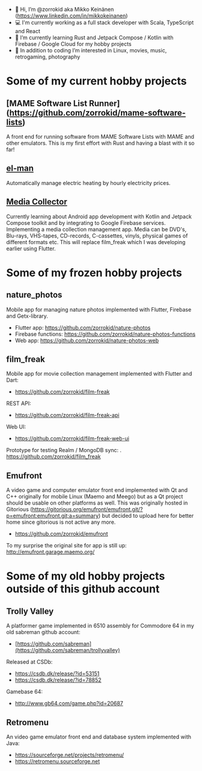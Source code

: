 - 👋 Hi, I’m @zorrokid aka Mikko Keinänen (https://www.linkedin.com/in/mikkokeinanen)
- 💻 I'm currently working as a full stack developer with Scala, TypeScript and React
- 🌱 I’m currently learning Rust and Jetpack Compose / Kotlin with Firebase / Google Cloud for my hobby projects
- 👀 In addition to coding I’m interested in Linux, movies, music, retrogaming, photography

# Some of my current hobby projects

## [MAME Software List Runner] (https://github.com/zorrokid/mame-software-lists)

A front end for running software from MAME Software Lists with MAME and other emulators. This is my first effort with Rust and having a blast with it so far!

## [el-man](https://github.com/zorrokid/el-man)

Automatically manage electric heating by hourly electricity prices.

## [Media Collector](https://github.com/zorrokid/MediaCollector)

Currently learning about Android app development with Kotlin and Jetpack Compose toolkit and by integrating to Google Firebase services. Implementing a media collection management app. Media can be DVD's, Blu-rays, VHS-tapes, CD-records, C-cassettes, vinyls, physical games of different formats etc. This will replace film_freak which I was developing earlier using Flutter.

# Some of my frozen hobby projects

## nature_photos

Mobile app for managing nature photos implemented with Flutter, Firebase and Getx-library.
- Flutter app: https://github.com/zorrokid/nature-photos
- Firebase functions: https://github.com/zorrokid/nature-photos-functions
- Web app: https://github.com/zorrokid/nature-photos-web

## film_freak

Mobile app for movie collection management implemented with Flutter and Dart: 
- https://github.com/zorrokid/film-freak

REST API: 
- https://github.com/zorrokid/film-freak-api

Web UI: 
- https://github.com/zorrokid/film-freak-web-ui

Prototype for testing Realm / MongoDB sync: 
. https://github.com/zorrokid/film_freak

## Emufront

A video game and computer emulator front end implemented with Qt and C++ originally for mobile Linux (Maemo and Meego) but as a Qt project should be usable on other platforms as well. This was originally hosted in Gitorious (https://gitorious.org/emufront/emufront.git/?p=emufront:emufront.git;a=summary) but decided to upload here for better home since gitorious is not active any more.

- https://github.com/zorrokid/emufront

To my surprise the original site for app is still up: http://emufront.garage.maemo.org/

# Some of my old hobby projects outside of this github account

## Trolly Valley 

A platformer game implemented in 6510 assembly for Commodore 64 in my old sabreman github account:
- [https://github.com/sabreman](https://github.com/sabreman/trollyvalley)

Released at CSDb:
- https://csdb.dk/release/?id=53151
- https://csdb.dk/release/?id=78852

Gamebase 64:
- http://www.gb64.com/game.php?id=20687

## Retromenu

An video game emulator front end and database system implemented with Java:
- https://sourceforge.net/projects/retromenu/ 
- https://retromenu.sourceforge.net


<!---
zorrokid/zorrokid is a ✨ special ✨ repository because its `README.md` (this file) appears on your GitHub profile.
You can click the Preview link to take a look at your changes.
--->
